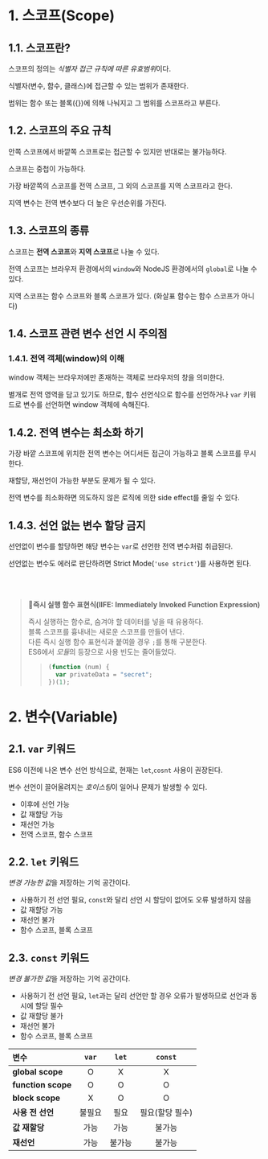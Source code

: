 # 1. 스코프(Scope)

## 1.1. 스코프란?

스코프의 정의는 *식별자 접근 규칙에 따른 유효범위*이다.

식별자(변수, 함수, 클래스)에 접근할 수 있는 범위가 존재한다.

범위는 함수 또는 블록({})에 의해 나눠지고 그 범위를 스코프라고 부른다.

## 1.2. 스코프의 주요 규칙

안쪽 스코프에서 바깥쪽 스코프로는 접근할 수 있지만 반대로는 불가능하다.

스코프는 중첩이 가능하다.

가장 바깥쪽의 스코프를 전역 스코프, 그 외의 스코프를 지역 스코프라고 한다.

지역 변수는 전역 변수보다 더 높은 우선순위를 가진다.

## 1.3. 스코프의 종류

스코프는 **전역 스코프**와 **지역 스코프**로 나눌 수 있다.

전역 스코프는 브라우저 환경에서의 `window`와 NodeJS 환경에서의 `global`로 나눌 수 있다.

지역 스코프는 함수 스코프와 블록 스코프가 있다. (화살표 함수는 함수 스코프가 아니다)

## 1.4. 스코프 관련 변수 선언 시 주의점

### 1.4.1. 전역 객체(window)의 이해

window 객체는 브라우저에만 존재하는 객체로 브라우저의 창을 의미한다.

별개로 전역 영역을 담고 있기도 하므로, 함수 선언식으로 함수를 선언하거나 `var` 키워드로 변수를 선언하면 window 객체에 속해진다.

## 1.4.2. 전역 변수는 최소화 하기

가장 바깥 스코프에 위치한 전역 변수는 어디서든 접근이 가능하고 블록 스코프를 무시한다.

재할당, 재선언이 가능한 부분도 문제가 될 수 있다.

전역 변수를 최소화하면 의도하지 않은 로직에 의한 side effect를 줄일 수 있다.

## 1.4.3. 선언 없는 변수 할당 금지

선언없이 변수를 할당하면 해당 변수는 `var`로 선언한 전역 변수처럼 취급된다.

선언없는 변수도 에러로 판단하려면 Strict Mode(`'use strict'`)를 사용하면 된다.

<br><br>

> **📌즉시 실행 함수 표현식(IIFE: Immediately Invoked Function Expression)**
>
> 즉시 실행하는 함수로, 숨겨야 할 데이터를 넣을 때 유용하다.  
> 블록 스코프를 흉내내는 새로운 스코프를 만들어 낸다.  
> 다른 즉시 실행 함수 표현식과 붙여쓸 경우 `;`를 통해 구분한다.  
> ES6에서 *모듈*의 등장으로 사용 빈도는 줄어들었다.
>
> > ```javascript
> > (function (num) {
> >   var privateData = "secret";
> > })(1);
> > ```

# 2. 변수(Variable)

## 2.1. `var` 키워드

ES6 이전에 나온 변수 선언 방식으로, 현재는 `let`,`cosnt` 사용이 권장된다.

변수 선언이 끌어올려지는 *호이스팅*이 일어나 문제가 발생할 수 있다.

- 이후에 선언 가능
- 값 재할당 가능
- 재선언 가능
- 전역 스코프, 함수 스코프

## 2.2. `let` 키워드

*변경 가능한 값*을 저장하는 기억 공간이다.

- 사용하기 전 선언 필요, `const`와 달리 선언 시 할당이 없어도 오류 발생하지 않음
- 값 재할당 가능
- 재선언 불가
- 함수 스코프, 블록 스코프

## 2.3. `const` 키워드

*변경 불가한 값*을 저장하는 기억 공간이다.

- 사용하기 전 선언 필요, `let`과는 달리 선언만 할 경우 오류가 발생하므로 선언과 동시에 할당 필수
- 값 재할당 불가
- 재선언 불가
- 함수 스코프, 블록 스코프

| **변수**           | **`var`** | **`let`** |   **`const`**   |
| :----------------- | :-------: | :-------: | :-------------: |
| **global scope**   |     O     |     X     |        X        |
| **function scope** |     O     |     O     |        O        |
| **block scope**    |     X     |     O     |        O        |
| **사용 전 선언**   |  불필요   |   필요    | 필요(할당 필수) |
| **값 재할당**      |   가능    |   가능    |     불가능      |
| **재선언**         |   가능    |  불가능   |     불가능      |
